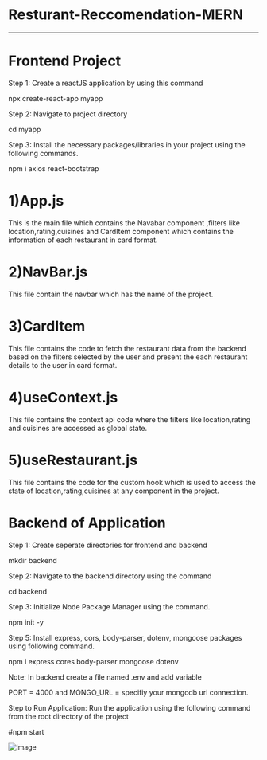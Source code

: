 # Resturant-Reccomendation-MERN
-----------------------------------------------------------------------------------------------

# Frontend Project

Step 1: Create a reactJS application by using this command

npx create-react-app myapp

Step 2: Navigate to project directory

cd myapp

Step 3: Install the necessary packages/libraries in your project using the following commands.

npm i axios react-bootstrap

# 1)App.js 
This is the main file which contains the Navabar component ,filters like location,rating,cuisines and CardItem component which contains the information of each restaurant in card format.

# 2)NavBar.js 
This file contain the navbar which has the name of the project.

# 3)CardItem 
This file contains the code to fetch the restaurant data from the backend based on the filters selected by the user and present the each restaurant details to the user in card format.

# 4)useContext.js
This file contains the context api code where the filters like location,rating and cuisines are accessed as global state.

# 5)useRestaurant.js 
This file contains the code for the custom hook which is used to access the state of location,rating,cuisines at any component in the project.



 # Backend of Application
 
Step 1: Create seperate directories for frontend and backend

mkdir backend

Step 2: Navigate to the backend directory using the command

cd backend

Step 3: Initialize Node Package Manager using the command.

npm init -y

Step 5: Install express, cors, body-parser, dotenv, mongoose packages using following command.

npm i express cores body-parser mongoose dotenv

Note: In backend create a file named .env and add variable

PORT = 4000 and MONGO_URL = specifiy your mongodb url connection.


Step to Run Application: Run the application using the following command from the root directory of the project

#npm start

![image](https://github.com/user-attachments/assets/1628d58c-664d-49b5-b30c-f2d11712a89c)


